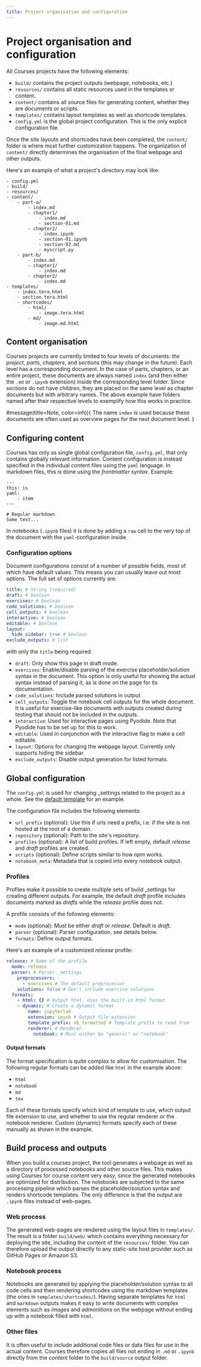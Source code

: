 ```yaml
---
title: Project organisation and configuration
---
```


# Project organisation and configuration

All Courses projects have the following elements:
- `build/` contains the project outputs (webpage, notebooks, etc.)
- `resources/` contains all static resources used in the templates or content.
- `content/` contains all source files for generating content, whether they are documents or scripts.
- `templates/` contains layout templates as well as shortcode templates.
- `config.yml` is the global project configuration. This is the only explicit configuration file.

Once the site layouts and shortcodes have been completed, the `content/` folder is where most further customization happens. The organization of `content/` directly determines the organisation of the final webpage and other outputs.

Here's an example of what a project's directory may look like:
```plain
- config.yml
- build/
- resources/
- content/
    - part-a/
        - index.md
        - chapter1/
            - index.md
            - section-01.md
        - chapter2/
            - index.ipynb
            - section-01.ipynb
            - section-02.md
            - myscript.py
    - part-b/
        - index.md
        - chapter1/
            - index.md
        - chapter2/
            - index.md
- templates/
    - index.tera.html
    - section.tera.html
    - shortcodes/
        - html/
            - image.tera.html
        - md/
            - image.md.html
```

## Content organisation

Courses projects are currently limited to four levels of documents: *the project*, *parts*, *chapters*, and *sections* (this may change in the future). Each level has a corresponding document. In the case of parts, chapters, or an entire project, these documents are always named `index` (and then either the `.md` or `.ipynb` extension) inside the corresponding level folder. Since *sections* do not have children, they are placed on the same level as chapter documents but with arbitrary names. The above example have folders named after their respective levels to exemplify how this works in practice.

#message(title=Note, color=info){
The name `index` is used because these documents are often used as overview pages for the next document level. 
}


## Configuring content
Courses has only as single global configuration file, `config.yml`, that only contains globally relevant information. Content configuration is instead specified in the individual content files using the `yaml` language. In markdown  files, this is done using the *frontmatter syntax*. Example:

```plain
---
this: is
yaml:
    - item
---

# Regular markdown
Some text...
```

In notebooks (`.ipynb` files) it is done by adding a `raw` cell to the very top of the document with the `yaml`-configuration inside.

### Configuration options 
Document configurations consist of a number of possible fields, most of which have default values. This means you can usually leave out most options. The full set of options currently are:
```yaml
title: # String (required)
draft: # boolean
exercises: # boolean
code_solutions: # boolean
cell_outputs: # boolean
interactive: # boolean
editable: # boolean
layout:
  hide_sidebar: true # boolean
exclude_outputs: # list
```
with only the `title` being required.

- `draft`: Only show this page in draft mode.
- `exercises`: Enable/disable parsing of the exercise placeholder/solution syntax in the document. This option is only useful for showing the actual syntax instead of parsing it, as is done on the page for its documentation.
- `code_solutions`: Include parsed solutions in output
- `cell_outputs`: Toggle the notebook cell outputs for the whole document. It is useful for exercise-like documents with outputs created during testing that should not be included in the outputs.
- `interactive`: Used for interactive pages using Pyodide. Note that Pyodide has to be set up for this to work.
- `editable`: Used in conjunction with the interactive flag to make a cell editable.
- `layout`: Options for changing the webpage layout. Currently only supports hiding the sidebar.
- `exclude_outputs`: Disable output generation for listed formats.

## Global configuration
The `config.yml` is used for changing _settings related to the project as a whole. See the [default template](https://github.com/coursesproject/courses-template-default) 
for an example.

The configuration file includes the following elements:
- `url_prefix` (optional): Use this if urls need a prefix, i.e. if the site is not hosted at the root of a domain.
- `repository` (optional): Path to the site's repository.
- `profiles` (optional): A list of build profiles. If left empty, default *release* and *draft* profiles are created.
- `scripts` (optional): Define scripts similar to how *npm* works. 
- `notebook_meta`: Metadata that is copied into every notebook output.


### Profiles
Profiles make it possible to create multiple sets of build _settings for creating different outputs. For example, the 
default *draft* profile includes documents marked as *drafts* while the *release* profile does not. 

A profile consists of the following elements:
- `mode` (optional): Must be either *draft* or *release*. Default is *draft*.
- `parser` (optional): Parser configuration, see details below.
- `formats`: Define output formats.

Here's an example of a customized *release* profile:
```yml
release: # Name of the profile
  mode: release
  parser: # Parser _settings
    preprocessors:
      - exercises # The default preprocessor
    solutions: false # Don't include exercise solutions
  formats:
    - html: {} # Output html. Uses the built-in html format
    - dynamic: # Create a dynamic format
        name: jupyterlab
        extension: ipynb # Output file extension
        template_prefix: nb_formatted # Template prefix to read from
        renderer: # Renderer.
          notebook: # Must either be "generic" or "notebook"
```

#### Output formats
The format specification is quite complex to allow for customisation. The following regular formats can be added like 
`html` in the example above:

- `html`
- `notebook`
- `md`
- `tex`

Each of these formats specify which kind of template to use, which output file extension to use, and whether to use the 
regular renderer or the notebook renderer. Custom (dynamic) formats specify each of these manually as shown in the 
example.


## Build process and outputs
When you build a courses project, the tool generates a webpage as well as a directory of processed notebooks and other source files. This makes using Courses for course content very easy, since the generated notebooks are optimized for distribution. The notebooks are subjected to the same processing pipeline which parses the placeholder/solution syntax and renders shortcode templates. The only difference is that the output are `.ipynb` files instead of web-pages.

### Web process
The generated web-pages are rendered using the layout files in `templates/`. The result is a folder `build/web/` which contains everything necessary for deploying the site, including the content of the `resources/` folder. You can therefore upload the output directly to any static-site host provider such as GitHub Pages or Amazon S3. 

### Notebook process
Notebooks are generated by applying the placeholder/solution syntax to all code cells and then rendering shortcodes using the markdown templates (the ones in `templates/shortcodes/`). Having separate templates for `html` and `markdown` outputs makes it easy to write documents with complex elements such as *images* and *admonitions* on the webpage without ending up with a notebook filled with `html`. 


### Other files
It is often useful to include additional code files or data files for use in the actual content. Courses therefore copies all files not ending in `.md` or `.ipynb` directly from the *content* folder to the `build/source` output folder.


